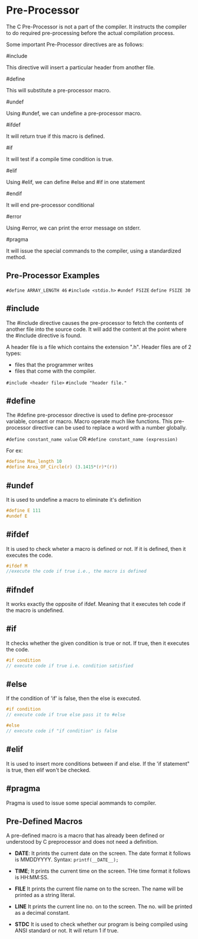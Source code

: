 # Pre-Processor
The C Pre-Processor is not a part of the compiler. It instructs the compiler to do required pre-processing before the actual compilation process.

Some important Pre-Processor directives are as follows:

#include

This directive will insert a particular header from another file.

#define

This will substitute a pre-processor macro.

#undef

Using #undef, we can undefine a pre-processor macro.

#ifdef

It will return true if this macro is defined.

#if

It will test if a compile time condition is true.

#elif

Using #elif, we can define #else and #if in one statement

#endif

It will end pre-processor conditional

#error

Using #error, we can print the error message on stderr.

#pragma

It will issue the special commands to the compiler, using a standardized method.

## Pre-Processor Examples
`#define ARRAY_LENGTH 46`
`#include <stdio.h>`
`#undef FSIZE`
`define FSIZE 30`

## #include
The #include directive causes the pre-processor to fetch the contents of another file into the source code. It will add the content at the point where the #include directive is found.

A header file is a file which contains the extension ".h".
Header files are of 2 types: 
- files that the programmer writes
- files that come with the compiler.

` #include <header file> `
` #include "header file." `

## #define
The #define pre-processor directive is used to define pre-processor variable, consant or macro. Macro operate much like functions. This pre-processor directive can be used to replace a word with a number globally.

`#define constant_name value`
OR
`#define constant_name (expression)`

For ex:
```C
#define Max_length 10
#define Area_OF_Circle(r) (3.1415*(r)*(r))
```
## #undef
It is used to undefine a macro to eliminate it's definition
```C
#define E 111
#undef E
```

## #ifdef
It is used to check wheter a macro is defined or not. If it is defined, then it executes the code.
```C
#ifdef M
//execute the code if true i.e., the macro is defined
```

## #ifndef
It works exactly the opposite of ifdef. Meaning that it executes teh code if the macro is undefined.

## #if
It checks whether the given condition is true or not. If true, then it executes the code.
```C
#if condition
// execute code if true i.e. condition satisfied
```

## #else
If the condition of 'if' is false, then the else is executed.
```C
#if condition
// execute code if true else pass it to #else

#else
// execute code if "if condition" is false
```

## #elif
It is used to insert more conditions between if and else. If the 'if statement" is true, then elif won't be checked.

## #pragma
Pragma is used to issue some special aommands to compiler.

## Pre-Defined Macros
A pre-defined macro is a macro that has already been defined or understood by C preprocessor and does not need a definition.

- __DATE__:
It prints the current date on the screen. The date format it follows is MMDDYYYY.
Syntax:
`printf(__DATE__);`

- __TIME__;
It prints the current time on the screen. THe time format it follows is HH:MM:SS.

- __FILE__
It prints the current file name on to the screen. The name will be printed as a string literal.

- __LINE__
It prints the current line no. on to the screen. The no. will be printed as a decimal constant.

- __STDC__
It is used to check whether our program is being compiled using ANSI standard or not. It will return 1 if true.
